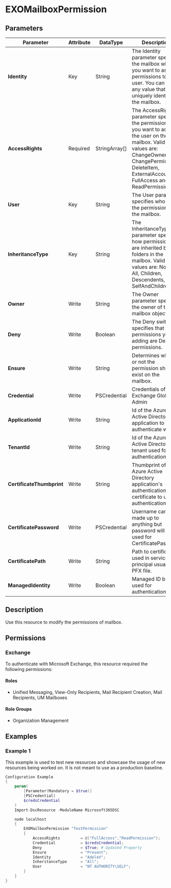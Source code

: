 ﻿# EXOMailboxPermission

## Parameters

| Parameter | Attribute | DataType | Description | Allowed Values |
| --- | --- | --- | --- | --- |
| **Identity** | Key | String | The Identity parameter specifies the mailbox where you want to assign permissions to the user. You can use any value that uniquely identifies the mailbox. | |
| **AccessRights** | Required | StringArray[] | The AccessRights parameter specifies the permission that you want to add for the user on the mailbox. Valid values are: ChangeOwner, ChangePermission, DeleteItem, ExternalAccount, FullAccess and ReadPermission. | |
| **User** | Key | String | The User parameter specifies who gets the permissions on the mailbox. | |
| **InheritanceType** | Key | String | The InheritanceType parameter specifies how permissions are inherited by folders in the mailbox. Valid values are: None, All, Children, Descendents, SelfAndChildren. | `None`, `All`, `Children`, `Descendents`, `SelfAndChildren` |
| **Owner** | Write | String | The Owner parameter specifies the owner of the mailbox object. | |
| **Deny** | Write | Boolean | The Deny switch specifies that the permissions you're adding are Deny permissions. | |
| **Ensure** | Write | String | Determines wheter or not the permission should exist on the mailbox. | `Present` |
| **Credential** | Write | PSCredential | Credentials of the Exchange Global Admin | |
| **ApplicationId** | Write | String | Id of the Azure Active Directory application to authenticate with. | |
| **TenantId** | Write | String | Id of the Azure Active Directory tenant used for authentication. | |
| **CertificateThumbprint** | Write | String | Thumbprint of the Azure Active Directory application's authentication certificate to use for authentication. | |
| **CertificatePassword** | Write | PSCredential | Username can be made up to anything but password will be used for CertificatePassword | |
| **CertificatePath** | Write | String | Path to certificate used in service principal usually a PFX file. | |
| **ManagedIdentity** | Write | Boolean | Managed ID being used for authentication. | |

## Description

Use this resource to modify the permissions of mailbox.

## Permissions

### Exchange

To authenticate with Microsoft Exchange, this resource required the following permissions:

#### Roles

- Unified Messaging, View-Only Recipients, Mail Recipient Creation, Mail Recipients, UM Mailboxes

#### Role Groups

- Organization Management

## Examples

### Example 1

This example is used to test new resources and showcase the usage of new resources being worked on.
It is not meant to use as a production baseline.

```powershell
Configuration Example
{
    param(
        [Parameter(Mandatory = $true)]
        [PSCredential]
        $credsCredential
    )
    Import-DscResource -ModuleName Microsoft365DSC

    node localhost
    {
        EXOMailboxPermission "TestPermission"
        {
            AccessRights         = @("FullAccess","ReadPermission");
            Credential           = $credsCredential;
            Deny                 = $True; # Updated Property
            Ensure               = "Present";
            Identity             = "AdeleV";
            InheritanceType      = "All";
            User                 = "NT AUTHORITY\SELF";
        }
    }
}
```

